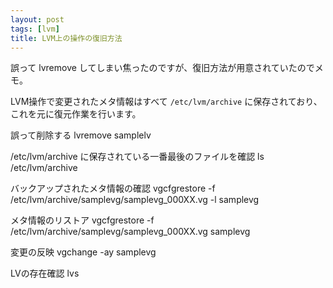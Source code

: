 ```yaml
---
layout: post
tags: [lvm]
title: LVM上の操作の復旧方法
---
```

誤って lvremove してしまい焦ったのですが、復旧方法が用意されていたのでメモ。

LVM操作で変更されたメタ情報はすべて `/etc/lvm/archive` に保存されており、これを元に復元作業を行います。

誤って削除する
     lvremove samplelv

/etc/lvm/archive に保存されている一番最後のファイルを確認
     ls /etc/lvm/archive

バックアップされたメタ情報の確認
     vgcfgrestore -f /etc/lvm/archive/samplevg/samplevg_000XX.vg -l samplevg

メタ情報のリストア
     vgcfgrestore -f /etc/lvm/archive/samplevg/samplevg_000XX.vg samplevg

変更の反映
     vgchange -ay samplevg

LVの存在確認
     lvs
